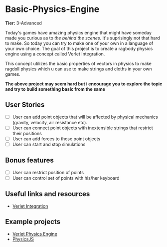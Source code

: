 # Basic-Physics-Engine

**Tier:** 3-Advanced

Today's games have amazing physics engine that might have someday made you curious as to *the behind the scenes*. It's suprisingly not that hard to make.
So today you can try to make one of your own in a language of your own choice. The goal of this project is to create a ragbody physics engine using a concept called Verlet Integration.

This concept utilizes the basic properties of vectors in physics to make ragdoll physics which u can use to make strings and cloths in your own games.

**The above project may seem hard but i encourage you to explore the topic and try to build something basic from the same**

## User Stories

-   [ ] User can add point objects that will be affected by physical mechanics (gravity, velocity, air resistance etc).
-   [ ] User can connect point objects with inextensible strings that restrict their positions
-   [ ] User can add forces to those point objects
-   [ ] User can start and stop simulations

## Bonus features

-   [ ] User can restrict position of points
-   [ ] User can control set of points with his/her keyboard

## Useful links and resources

- [Verlet Integration](https://en.wikipedia.org/wiki/Verlet_integration)

## Example projects

- [Verlet Physics Engine](https://github.com/pranansh-s/Verlet-Integration-using-SDL)
- [PhysicsJS](https://github.com/search?q=physics)
